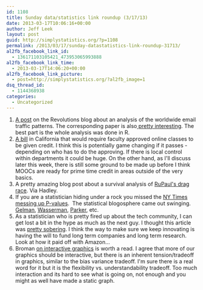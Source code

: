 ```yaml
---
id: 1108
title: Sunday data/statistics link roundup (3/17/13)
date: 2013-03-17T10:06:16+00:00
author: Jeff Leek
layout: post
guid: http://simplystatistics.org/?p=1108
permalink: /2013/03/17/sunday-datastatistics-link-roundup-31713/
al2fb_facebook_link_id:
  - 136171103105421_473953065993888
al2fb_facebook_link_time:
  - 2013-03-17T14:06:20+00:00
al2fb_facebook_link_picture:
  - post=http://simplystatistics.org/?al2fb_image=1
dsq_thread_id:
  - 1144368938
categories:
  - Uncategorized
---
```

  1. <span style="line-height: 15.989583969116211px;"><a href="http://blog.revolutionanalytics.com/2013/03/a-map-of-worldwide-email-traffic-created-with-r.html">A post</a> on the Revolutions blog about an analysis of the worldwide email traffic patterns. The corresponding paper is also<a href="http://arxiv.org/pdf/1303.0045v1.pdf"> pretty interesting</a>. The best part is the whole analysis was done in R. </span>
  2. [A bill](http://www.nytimes.com/2013/03/13/education/california-bill-would-force-colleges-to-honor-online-classes.html?hpw&_r=0) in California that would require faculty approved online classes to be given credit. I think this is potentially game changing if it passes - depending on who has to do the approving. If there is local control within departments it could be huge. On the other hand, as I'll discuss later this week, there is still some ground to be made up before I think MOOCs are ready for prime time credit in areas outside of the very basics.
  3. A pretty amazing blog post about a survival analysis of [RuPaul's drag race](http://badhessian.org/lipsyncing-for-your-life-a-survival-analysis-of-rupauls-drag-race/). Via Hadley.
  4. If you are a statistician hiding under a rock you missed the [NY Times messing up P-values](http://www.nytimes.com/2013/03/12/science/putting-a-value-to-real-in-medical-research.html?_r=0).  The statistical blogosphere came out swinging. [Gelman](http://andrewgelman.com/2013/03/12/misunderstanding-the-p-value/), [Wasserman](http://normaldeviate.wordpress.com/2013/03/14/double-misunderstandings-about-p-values/), [Parker](http://hilaryparker.com/2013/03/12/about-that-pvalue-article/), etc.
  5. As a statistician who is pretty fired up about the tech community, I can get lost a bit in the hype as much as the next guy. I thought this article was [pretty sobering](http://www.sfgate.com/technology/dotcommentary/article/Innovation-and-the-face-of-capitalism-4342160.php). I think the way to make sure we keep innovating is having the will to fund long term companies and long term research. Look at how it paid off with Amazon...
  6. Broman [on interactive graphics](http://kbroman.wordpress.com/2013/03/16/why-arent-all-of-our-graphs-interactive/) is worth a read. I agree that more of our graphics should be interactive, but there is an inherent tension/tradeoff in graphics, similar to the bias variance tradeoff. I'm sure there is a real word for it but it is the flexibility vs. understandability tradeoff. Too much interaction and its hard to see what is going on, not enough and you might as well have made a static graph.